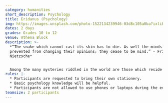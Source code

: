 ```yaml
---
category: humanities
short_description: Psychology
title: Eridanus (Psychology)
img: https://images.unsplash.com/photo-1522134239946-03d8c105a0ba?ixlib=rb-4.0.3&ixid=M3wxMjA3fDB8MHxzZWFyY2h8NHx8cHN5Y2hvbG9neXxlbnwwfHwwfHx8MA%3D%3D&auto=format&fit=crop&w=900&q=60
dates: 2 days
grades: Grades 10 to 12
venue: Athena Block
description: >-
  *“The snake which cannot cast its skin has to die. As well the minds which are
  prevented from changing their opinions; they cease to be mind.” - Friedrich
  Nietzsche* 


  Among the many mysteries riddled in the world are those which reside in the mind. The pendulum of the mind alternates between sense and nonsense. Eridanus will make you challenge your ideals, broaden your vision and decipher the unknown. Enter the world of psychology to become a part of this thrilling experience. Do you have what it takes to look beyond the obvious, adopt a new perspective and discover the hidden truths?
rules: |-
  * Participants are requested to bring their own stationery.
  * Basic psychology knowledge will be helpful.
  * Participants are not allowed to use phones or laptops during the event.
teamsize: 2 participants
---
```

